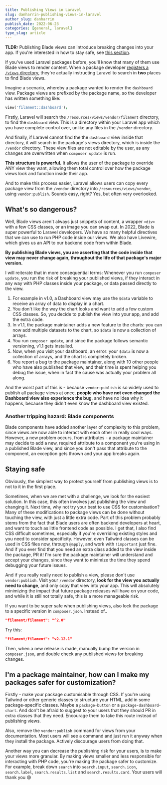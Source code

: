 ```yaml
---
title: Publishing Views in Laravel
slug: danharrin-publishing-views-in-laravel
author_slug: danharrin
publish_date: 2022-06-23
categories: [general, laravel]
type_slug: article
---
```


**TLDR:** Publishing Blade views can introduce breaking changes into your app. If you're interested in how to stay safe, see [this section](#staying-safe).

If you've used Laravel packages before, you'll know that many of them use Blade views to render content. When a package developer [registers a `/views` directory](https://laravel.com/docs/packages#views), they're actually instructing Laravel to search in **two** places to find Blade views.

Imagine a scenario, whereby a package wanted to render the `dashboard` view. Package views are prefixed by the package name, so the developer has written something like:

```php
view('filament::dashboard');
```

Firstly, Laravel will search the `/resources/views/vendor/filament` directory, to find the `dashboard` view. This is a directory within your Laravel app which you have complete control over, unlike any files in the `/vendor` directory.

And finally, if Laravel cannot find the the `dashboard` view inside that directory, it will search in the package's views directory, which is inside the `/vendor` directory. These view files are not editable by the user, as any changes are overwritten when `composer update` is run.

**This structure is powerful.** It allows the user of the package to override ANY view they want, allowing them total control over how the package views look and function inside their app.

And to make this process easier, Laravel allows users can copy every package view from the `/vendor` directory into `/resources/views/vendor`, using `vendor:publish`. Sounds easy, right? Yes, but often very overlooked.

## What's so dangerous?

Well, Blade views aren't always just snippets of content, a wrapper `<div>` with a few CSS classes, or an image you can swap out. In 2022, Blade is super powerful to Laravel developers. We have so many helpful directives that we can use to run PHP code inside our views. We also have Livewire, which gives us an API to our backend code from within Blade.

**By publishing Blade views, you are asserting that the code inside that view may never change again, throughout the life of that package's major version.**

I will reiterate that in more consequential terms: Whenever you run `composer update`, you run the risk of breaking your published views, if they interact in any way with PHP classes inside your package, or data passed directly to the view.

1) For example in v1.0, a Dashboard view may use the `$data` variable to receive an array of data to display in a chart.
2) You don't like the way the chart looks and want to add a few custom CSS classes. So, you decide to publish the view into your app, and add the extra code.
3) In v1.1, the package maintainer adds a new feature to the charts: you can now add multiple datasets to the chart, so `$data` is now a collection of arrays.
4) You run `composer update`, and since the package follows semantic versioning, v1.1 gets installed.
5) Now, when you visit your dashboard, an error: your `$data` is now a collection of arrays, and the chart is completely broken.
6) You report a bug to the package maintainer, along with 10 other people who have also published that view, and their time is spent helping you debug the issue, when in fact the cause was actually your problem all along.

And the worst part of this is - because `vendor:publish` is so widely used to publish all package views at once, **people who have not even changed the Dashboard view also experience the bug**, and have no idea why it happens, because they didn't even know the dashboard view existed.

### Another tripping hazard: Blade components

Blade components have added another layer of complexity to this problem, since views are now able to interact with each other in really cool ways. However, a new problem occurs, from attributes - a package maintainer may decide to add a new, required attribute to a component you're using in a published Blade view, and since you don't pass that attribute to the component, an exception gets thrown and your app breaks again.

## Staying safe

Obviously, the simplest way to protect yourself from publishing views is to not to it in the first place.

Sometimes, when we are met with a challenge, we look for the easiest solution. In this case, this often involves just publishing the view and changing it. Next time, why not try your best to use CSS for customisation? Many of these modifications to package views can be done without touching the view, with just a little extra code. Part of this problem probably stems from the fact that Blade users are often backend developers at heart, and want to touch as little frontend code as possible. I get that, I also find CSS difficult sometimes, especially if you're overriding existing styles and you need to consider specificity. However, even Tailwind classes can be used in CSS files now, through `@apply`, and work with `!important` just fine. And if you ever find that you need an extra class added to the view inside the package, PR it! I'm sure the package maintainer will understand and accept your changes, since they want to minimize the time they spend debugging your future issues.

And if you really really need to publish a view, please don't use `vendor:publish`. Visit your `/vendor` directory, **look for the view you actually need to change**, and only copy that view into your app. This will absolutely minimizing the impact that future package releases will have on your code, and while it is still not totally safe, this is a more manageable risk.

If you want to be super safe when publishing views, also lock the package to a specific version in `composer.json`. Instead of..

```json
"filament/filament": "^2.0"
```

Try this:

```json
"filament/filament": "v2.12.1"
```

Then, when a new release is made, manually bump the version in `composer.json`, and double check any published views for breaking changes.

## I'm a package maintainer, how can I make my packages safer for customization?

Firstly - make your package customisable through CSS. If you're using Tailwind or other generic classes to structure your HTML, add in some package-specific classes. Maybe a `package-button` or a `package-dashboard-chart`. And don't be afraid to suggest to your users that they should PR in extra classes that they need. Encourage them to take this route instead of publishing views.

Also, remove the `vendor:publish` command for views from your documentation. Most users will see a command and just run it anyway when they install the package. Actively discourage users from doing that.

Another way you can decrease the publishing risk for your users, is to make your views more granular. By making views smaller and less responsible for interacting with PHP code, you're making the package safer to customize. For example, break down `search` into `search.input`, `search.icon`, `search.label`, `search.results.list` and `search.results.card`. Your users will thank you 😄
